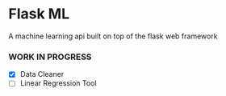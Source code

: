 # Flask ML

A machine learning api built on top of the flask web framework

### WORK IN PROGRESS

-[x] Data Cleaner
-[ ] Linear Regression Tool
